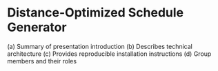 # Distance-Optimized Schedule Generator
(a) Summary of presentation introduction 
(b) Describes technical architecture 
(c) Provides reproducible installation instructions 
(d) Group members and their roles
